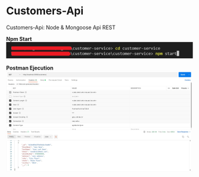 # Customers-Api
Customers-Api: Node &amp; Mongoose Api REST

**Npm Start**
 ![alt tag](https://github.com/juancr5/Customers-Api/blob/main/images/npm_start.jpg)<br/>
 
 **Postman Ejecution**
 ![alt tag](https://github.com/juancr5/Customers-Api/blob/main/images/customer-get.jpg)<br/>
